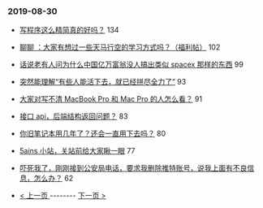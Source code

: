 ### 2019-08-30 
- [写程序这么精简真的好吗？](https://www.v2ex.com/t/596413) 134
- [聊聊 ：大家有想过一些天马行空的学习方式吗？（福利帖）](https://www.v2ex.com/t/596483) 102
- [话说老有人问为什么中国亿万富翁没人搞出类似 spacex 那样的东西](https://www.v2ex.com/t/596420) 99
- [突然能理解“有些人能活下去，就已经拼尽全力了”](https://www.v2ex.com/t/596510) 93
- [大家对写不清 MacBook Pro 和 Mac Pro 的人怎么看？](https://www.v2ex.com/t/596388) 91
- [接口 api，后端结构返回问题？](https://www.v2ex.com/t/596421) 83
- [你旧笔记本用几年了？还会一直用下去吗？](https://www.v2ex.com/t/596562) 80
- [5ains 小站，关站前给大家瞅一眼](https://www.v2ex.com/t/596466) 77
- [吓死我了，刚刚接到公安局电话，要求我删除推特账号，说我上面有不良信息，怎么办？](https://www.v2ex.com/t/596552) 62 

- [ < 上一页 ](https://github.com/able8/v2ex-hot-record/blob/master/2019-08-29.md) -------- [ 下一页 > ](https://github.com/able8/v2ex-hot-record/blob/master/2019-08-31.md)